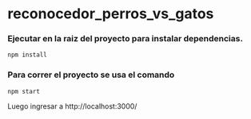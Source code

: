 # reconocedor_perros_vs_gatos

### Ejecutar en la raiz del proyecto para instalar dependencias.
`npm install`

### Para correr el proyecto se usa el comando
`npm start`

Luego ingresar a
http://localhost:3000/
